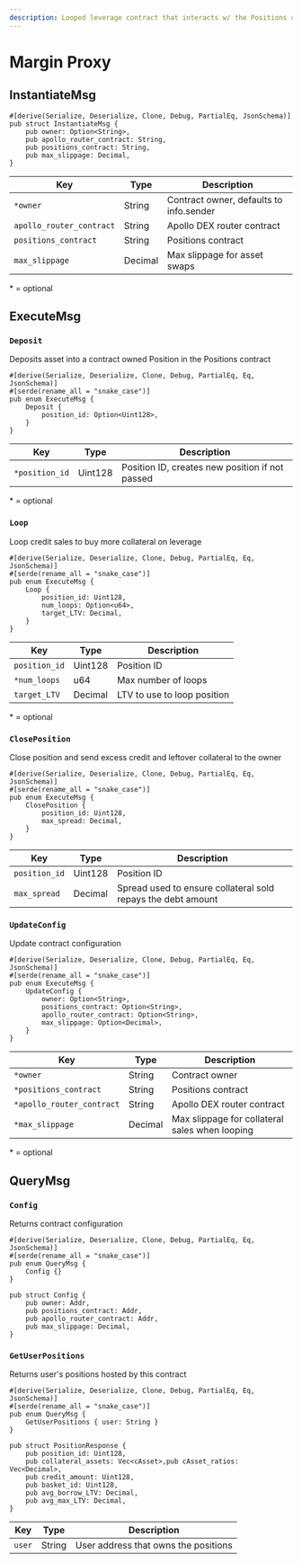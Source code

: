 ```yaml
---
description: Looped leverage contract that interacts w/ the Positions contract for the user
---
```


# Margin Proxy

## InstantiateMsg

```
#[derive(Serialize, Deserialize, Clone, Debug, PartialEq, JsonSchema)]
pub struct InstantiateMsg {
    pub owner: Option<String>,
    pub apollo_router_contract: String,
    pub positions_contract: String,
    pub max_slippage: Decimal,
}
```

| Key                      | Type    | Description                             |
| ------------------------ | ------- | --------------------------------------- |
| `*owner`                 | String  | Contract owner, defaults to info.sender |
| `apollo_router_contract` | String  | Apollo DEX router contract              |
| `positions_contract`     | String  | Positions contract                      |
| `max_slippage`           | Decimal | Max slippage for asset swaps            |

&#x20;\* = optional

## ExecuteMsg

### `Deposit`

Deposits asset into a contract owned Position in the Positions contract

```
#[derive(Serialize, Deserialize, Clone, Debug, PartialEq, Eq, JsonSchema)]
#[serde(rename_all = "snake_case")]
pub enum ExecuteMsg {
    Deposit {
        position_id: Option<Uint128>, 
    }
}
```

| Key            | Type    | Description                                     |
| -------------- | ------- | ----------------------------------------------- |
| `*position_id` | Uint128 | Position ID, creates new position if not passed |

&#x20;\* = optional

### `Loop`

Loop credit sales to buy more collateral on leverage

```
#[derive(Serialize, Deserialize, Clone, Debug, PartialEq, Eq, JsonSchema)]
#[serde(rename_all = "snake_case")]
pub enum ExecuteMsg {
    Loop {
        position_id: Uint128,
        num_loops: Option<u64>,
        target_LTV: Decimal,
    }
}
```

| Key           | Type    | Description                  |
| ------------- | ------- | ---------------------------- |
| `position_id` | Uint128 | Position ID                  |
| `*num_loops`  | u64     | Max number of loops          |
| `target_LTV`  | Decimal | LTV to use to loop position  |

&#x20;\* = optional

### `ClosePosition`

Close position and send excess credit and leftover collateral to the owner

```
#[derive(Serialize, Deserialize, Clone, Debug, PartialEq, Eq, JsonSchema)]
#[serde(rename_all = "snake_case")]
pub enum ExecuteMsg {
    ClosePosition {
        position_id: Uint128,
        max_spread: Decimal,
    }
}
```

| Key           | Type    | Description                                                   |
| ------------- | ------- | ------------------------------------------------------------- |
| `position_id` | Uint128 | Position ID                                                   |
| `max_spread`  | Decimal | Spread used to ensure collateral sold repays the debt amount  |

### `UpdateConfig`

Update contract configuration

```
#[derive(Serialize, Deserialize, Clone, Debug, PartialEq, Eq, JsonSchema)]
#[serde(rename_all = "snake_case")]
pub enum ExecuteMsg {
    UpdateConfig {
        owner: Option<String>,
        positions_contract: Option<String>,
        apollo_router_contract: Option<String>,
        max_slippage: Option<Decimal>,
    }
}
```

| Key                       | Type    | Description                                    |
| ------------------------- | ------- | ---------------------------------------------- |
| `*owner`                  | String  | Contract owner                                 |
| `*positions_contract`     | String  | Positions contract                             |
| `*apollo_router_contract` | String  | Apollo DEX router contract                     |
| `*max_slippage`           | Decimal | Max slippage for collateral sales when looping |

&#x20;\* = optional

## QueryMsg

### `Config`

Returns contract configuration

```
#[derive(Serialize, Deserialize, Clone, Debug, PartialEq, Eq, JsonSchema)]
#[serde(rename_all = "snake_case")]
pub enum QueryMsg {
    Config {}
}

pub struct Config {
    pub owner: Addr,
    pub positions_contract: Addr,
    pub apollo_router_contract: Addr,
    pub max_slippage: Decimal,
}
```

### `GetUserPositions`

Returns user's positions hosted by this contract

```
#[derive(Serialize, Deserialize, Clone, Debug, PartialEq, Eq, JsonSchema)]
#[serde(rename_all = "snake_case")]
pub enum QueryMsg {
    GetUserPositions { user: String }
}

pub struct PositionResponse {
    pub position_id: Uint128,
    pub collateral_assets: Vec<cAsset>,pub cAsset_ratios: Vec<Decimal>,
    pub credit_amount: Uint128,
    pub basket_id: Uint128,
    pub avg_borrow_LTV: Decimal,
    pub avg_max_LTV: Decimal,
}
```

| Key    | Type   | Description                          |
| ------ | ------ | ------------------------------------ |
| `user` | String | User address that owns the positions |
